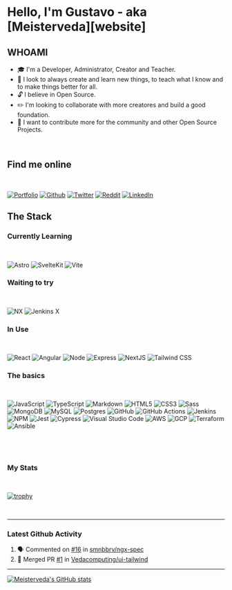 # Hello, I'm Gustavo - aka [Meisterveda][website]

## WHOAMI

- :mortar_board: I'm a Developer, Administrator, Creator and Teacher.
- :telescope: I look to always create and learn new things, to teach what I know and to make things better for all.
- :unlock: I believe in Open Source.
- :pencil2: I'm looking to collaborate with more creatores and build a good foundation.
- :european_castle: I want to contribute more for the community and other Open Source Projects.

<br />

## Find me online

<br />

[![Portfolio](https://img.shields.io/badge/meisterveda.com-lightgrey?style=flat-square&logo=astro)](https://meisterveda.com)
[![Github](https://img.shields.io/badge/Github-black?style=flat-square&logo=github)](https://github.com/kwhitley)
[![Twitter](https://img.shields.io/badge/Twitter-%231DA1F2.svg?style=flat-square&logo=Twitter&logoColor=white)](https://twitter.com/Meistervedasys)
[![Reddit](https://img.shields.io/badge/Reddit-red.svg?style=flat-square&logo=reddit&logoColor=white)](https://www.reddit.com/user/meisterveda)
[![LinkedIn](https://img.shields.io/badge/linkedin-%23E8E8E8.svg?style=flat-square&logo=linkedin&logoColor=0077B5)](https://www.linkedin.com/in/gustavo-cabezal-sys/)

## The Stack

### Currently Learning

<br />

![Astro](https://img.shields.io/badge/Astro-%23E8E8E8.svg?style=flat-square&logo=astro&logoColor=FF5D01)
![SvelteKit](https://img.shields.io/badge/Svelte/Kit-%23E8E8E8.svg?style=flat-square&logo=svelte&logoColor=FF3E00)
![Vite](https://img.shields.io/badge/Vite-%23E8E8E8.svg?style=flat-square&logo=vite&logoColor=646CFF)

### Waiting to try

<br />

![NX](https://img.shields.io/badge/NX-%23E8E8E8.svg?style=flat-square&logo=nx&logoColor=143055)
![Jenkins X](https://img.shields.io/badge/Jenkins%20X-%23F0F0F0.svg?style=flat-square&logo=Jenkinsx&logoColor=73C3D5)

### In Use

<br />

![React](https://img.shields.io/badge/React-%23E8E8E8.svg?style=flat-square&logo=react&logoColor=61DAFB)
![Angular](https://img.shields.io/badge/Angular-%23E8E8E8.svg?style=flat-square&logo=angular&logoColor=E23237)
![Node](https://img.shields.io/badge/Node.js-%23E8E8E8.svg?style=flat-square&logo=node.js&logoColor=339933)
![Express](https://img.shields.io/badge/Express-%23E8E8E8.svg?style=flat-square&logo=express&logoColor=000)
![NextJS](https://img.shields.io/badge/NextJS-%23E8E8E8.svg?style=flat-square&logo=Next.js&logoColor=61DAFB)
![Tailwind CSS](https://img.shields.io/badge/Tailwind%20CSS-%23E8E8E8.svg?style=flat-square&logo=TailwindCSS&logoColor=06B6D4)

### The basics

<br />

![JavaScript](https://img.shields.io/badge/javascript-%23F0F0F0.svg?style=flat-square&logo=javascript&logoColor=F7DF1E)
![TypeScript](https://img.shields.io/badge/typescript-%23E8E8E8.svg?style=flat-square&logo=typescript&logoColor=3178C6)
![Markdown](https://img.shields.io/badge/markdown-%23E8E8E8.svg?style=flat-square&logo=markdown&logoColor=000000)
![HTML5](https://img.shields.io/badge/html5-%23E8E8E8.svg?style=flat-square&logo=html5&logoColor=E34F26)
![CSS3](https://img.shields.io/badge/css3-%23E8E8E8.svg?style=flat-square&logo=css3&logoColor=1572B6)
![Sass](https://img.shields.io/badge/Sass-%23E8E8E8.svg?style=flat-square&logo=sass&logoColor=CC6699)
![MongoDB](https://img.shields.io/badge/MongoDB-%23E8E8E8.svg?style=flat-square&logo=mongodb&logoColor=47A248)
![MySQL](https://img.shields.io/badge/mysql-%23E8E8E8.svg?style=flat-square&logo=mysql&logoColor=4479A1)
![Postgres](https://img.shields.io/badge/postgres-%23E8E8E8.svg?style=flat-square&logo=postgresql&logoColor=4169E1)
![GitHub](https://img.shields.io/badge/GitHub-%23E8E8E8.svg?style=flat-square&logo=github&logoColor=000)
![GitHub Actions](https://img.shields.io/badge/GitHub%20Actions-%23E8E8E8.svg?style=flat-square&logo=githubactions&logoColor=2088FF)
![Jenkins](https://img.shields.io/badge/Jenkins-%23F0F0F0.svg?style=flat-square&logo=Jenkins&logoColor=D24939)
![NPM](https://img.shields.io/badge/NPM-%23E8E8E8.svg?style=flat-square&logo=npm&logoColor=white)
![Jest](https://img.shields.io/badge/-jest-%23E8E8E8?style=flat-square&logo=jest&logoColor=C21325)
![Cypress](https://img.shields.io/badge/Cypress-%23E8E8E8?style=flat-square&logo=Cypress&logoColor=17202C)
![Visual Studio Code](https://img.shields.io/badge/VSCode-%23E8E8E8.svg?style=flat-square&logo=visual-studio-code&logoColor=0078d7)
![AWS](https://img.shields.io/badge/AWS-%23F0F0F0.svg?style=flat-square&logo=AmazonAWS&logoColor=232F3E)
![GCP](https://img.shields.io/badge/GCP-%23E8E8E8.svg?style=flat-square&logo=GoogleCloud&logoColor=4285F4)
![Terraform](https://img.shields.io/badge/Terraform-%23E8E8E8.svg?style=flat-square&logo=Terraform&logoColor=7B42BC)
![Ansible](https://img.shields.io/badge/Ansible-%23F0F0F0.svg?style=flat-square&logo=Ansible&logoColor=EE0000)

## <br />

### My Stats

<br />

[![trophy](https://github-profile-trophy.vercel.app/?username=meisterveda)](https://github.com/meisterveda/github-profile-trophy)

<br />

---

### Latest Github Activity

<!--START_SECTION:activity-->

1. 🗣 Commented on [#16](https://github.com/smnbbrv/ngx-spec/issues/16) in [smnbbrv/ngx-spec](https://github.com/smnbbrv/ngx-spec)
2. 🎉 Merged PR [#1](https://github.com/Vedacomputing/ui-tailwind/pull/1) in [Vedacomputing/ui-tailwind](https://github.com/Vedacomputing/ui-tailwind)
<!--END_SECTION:activity-->

---

[![Meisterveda's GitHub stats](https://github-readme-stats.vercel.app/api?username=Meisterveda)](https://github.com/Meisterveda/github-readme-stats)
